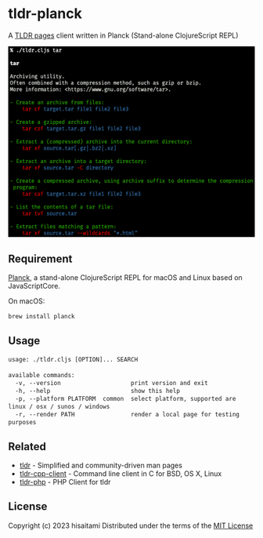 # tldr-planck

A [TLDR pages](https://tldr.sh/) client written in Planck (Stand-alone ClojureScript REPL)

![tldr screenshot](screenshot.png)

## Requirement

[Planck](https://planck-repl.org/), a stand-alone ClojureScript REPL for macOS and Linux based on JavaScriptCore.

On macOS:

```
brew install planck
```

## Usage

```
usage: ./tldr.cljs [OPTION]... SEARCH

available commands:
  -v, --version                    print version and exit
  -h, --help                       show this help
  -p, --platform PLATFORM  common  select platform, supported are linux / osx / sunos / windows
  -r, --render PATH                render a local page for testing purposes
```

## Related

* [tldr](https://github.com/tldr-pages/tldr) - Simplified and community-driven man pages
* [tldr-cpp-client](https://github.com/tldr-pages/tldr-cpp-client) - Command line client in C for BSD, OS X, Linux
* [tldr-php](https://github.com/BrainMaestro/tldr-php) - PHP Client for tldr

## License

Copyright (c) 2023 hisaitami
Distributed under the terms of the [MIT License](LICENSE)
